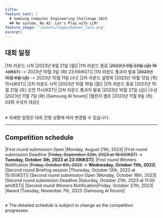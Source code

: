```yaml
---
title:
feature_text: |
  # Samsung Computer Engineering Challenge 2023
  ## No system, No AI: Let's Play with LLM!
feature_image: "/assets/logos/banner_last.png"
excerpt:
---
```

## 대회 일정

|1차 라운드 시작       |2023년 8월 21일 (월)|
|1차 라운드 종료       |~~2023년 9월 22일 (금) 18시(KST)~~ -> 2023년 10월 3일 (화) 23:59(KST)|
|1차 라운드 통과자 발표 |~~2023년 10월 6일 (금)~~ -> 2023년 10월 11일 (수)|
|2차 라운드 설명회     |2023년 10월 12일 (목) 15시(KST)|
|2차 라운드 시작       |2023년 10월 16일 (월)|
|2차 라운드 종료       |2023년 10월 21일 (토) 오전 11시(KST)|
|2차 라운드 통과자 발표 |2023년 10월 27일 (금)|
|수상                  |2023년 11월 7일 (화) (Samsung AI forum)|
|챌린지 캠프           |2023년 11월 9일 (목) (대회 수상자 대상)|

<br>
※ 자세한 일정은 대회 진행 상황에 따라 변경될 수 있습니다.
<br>
<hr />

## Competition schedule

|First round submission Open      |Monday, August 21th, 2023|
|First round submission Deadline  |~~Friday, September 22th, 2023 at 18:00(KST)~~ -> **Tuesday, October 3th, 2023 at 23:59(KST)**|
|First round Winners Notification |~~Friday, October 6th, 2023~~ -> **Wednesday, October 11th, 2023**|
|Second round Briefing session    |Thursday, October 12th, 2023 at 15:00(KST)|
|Second round submission Open     |Monday, October 16th, 2023|
|Second round submission Deadline |Saturday, October 21th, 2023 at 11:00 am(KST)|
|Second round Winners Notification|Friday, October 27th, 2023|
|Award                            |Tuesday, November 7th, 2023 (Samsung AI forum)|

<br>
※ The detailed schedule is subject to change as the competition progresses.
